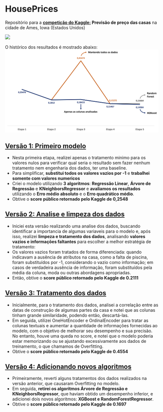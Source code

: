 # HousePrices
Repositório para a **[competição do Kaggle:](https://www.kaggle.com/competitions/house-prices-advanced-regression-techniques) Previsão de preço das casas** na cidade de Ames, Iowa (Estados Unidos)

<img src='[https://github.com/lucaslealx/HousePrices/blob/main/img/img1.png](https://drive.google.com/file/d/1iEGnERC-LFkT7Guu4oD8hkaXxqDMmF3s/view?usp=sharing)' />

O histórico dos resultados é mostrado abaixo:
<img src='https://raw.githubusercontent.com/lucaslealx/HousePrices/9301f4bc8360541493d28d524ec00a1d5b37f537/img/img2.png' />


## [Versão 1: Primeiro modelo](https://github.com/leandrolinkolnr/Projeto-completo---Machine-Learning/blob/main/Versao%201.ipynb)
- Nesta primeira etapa, realizei apenas o tratamento minimo para os valores nulos para verificar qual seria o resultado sem fazer nenhum tratamento nem engenharia dos dados, ter uma baseline.
- Para simplificar, **substitui todos os valores vazios por -1** e **trabalhei somente com valores numericos**
- Criei o modelo utilizando **3 algoritmos**: **Regressão Linear**, **Árvore de Regressão** e **KNeighborsRegressor** e **avaliamos os resultados** utilizando o **Erro médio absoluto** e o **Erro quadrático médio**.
- Obtive o **score público retornado pelo Kaggle de 0,2548**


## [Versão 2: Analise e limpeza dos dados](https://github.com/leandrolinkolnr/Projeto-completo---Machine-Learning/blob/main/Versao%202.ipynb)
- Iniciei esta versão realizando uma analise dos dados, buscando identificar a importancia de algumas variaveis para o modelo e, após isso, realizei **limpeza e tratamento dos dados**, analisando **valores vazios e informações faltantes** para escolher a melhor estratégia de tratamento:
- Os valores vazios foram tratados de forma diferenciada: quando indicavam a ausência de atributos na casa, como a falta de piscina, foram substituídos por -1, considerando o vazio como informação; em casos de verdadeira ausência de informação, foram substituídos pela média da coluna, moda ou outras abordagens apropriadas.
- Então, obtive o **score público retornado pelo Kaggle de 0.2111**


## [Versão 3: Tratamento dos dados](https://github.com/leandrolinkolnr/Projeto-completo---Machine-Learning/blob/main/Versao%203.ipynb)
- Inicialmente, para o tratamento  dos dados, analisei a correlação entre as datas de construção de algumas partes da casa e notei que as colunas tinham grande similaridade, podendo então, descartá-las.
- Em seguida, utilizei OneHotEncoder e OrdinalEncoder para tratar as colunas textuais e aumentar a quantidade de informações fornecidas ao modelo, com o objetivo de melhorar seu desempenho e sua precisão. No entanto, houve uma queda no score, e notei que o modelo poderia estar memorizando ou se ajustando excessivamente aos dados de treinamento, o que chamamos de Overfitting.
- Obtive o **score público retornado pelo Kaggle de 0.4554**

## [Versão 4: Adicionando novos algoritmos](https://github.com/leandrolinkolnr/Projeto-completo---Machine-Learning/blob/main/Versao%204.ipynb)
- Primeiramente, reverti alguns tratamentos dos dados realizados na versão anterior, que causaram Overfitting no modelo.
- Em seguida, **retirei os algoritmos Árvore de Regressão e KNeighborsRegressor**, que haviam obtido um desempenho inferior, e adicionei dois novos algoritmos: **XGBoost e RandomForestRegressor**.
- Obtive o **score público retornado pelo Kaggle de 0.1697**




